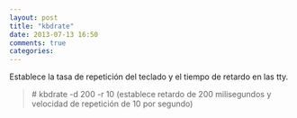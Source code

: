 ```yaml
---
layout: post
title: "kbdrate"
date: 2013-07-13 16:50
comments: true
categories: 
---
```

Establece la tasa de repetición del teclado y el tiempo de retardo en las tty.

>\# kbdrate -d 200 -r 10 (establece retardo de 200 milisegundos y velocidad de repetición de 10 por segundo)

